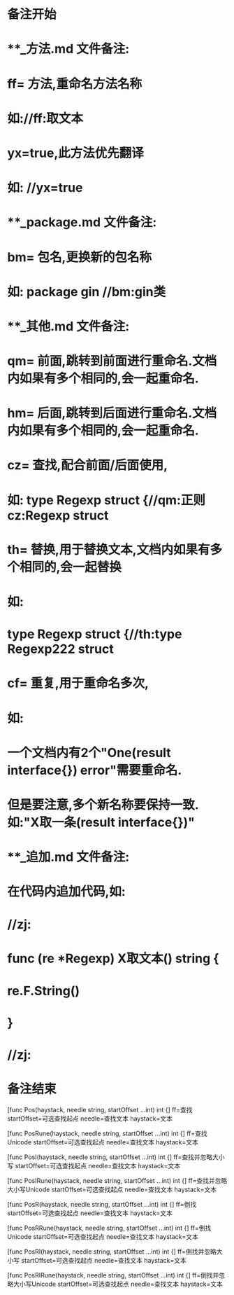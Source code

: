 # 备注开始
# **_方法.md 文件备注:
# ff= 方法,重命名方法名称
# 如://ff:取文本
#
# yx=true,此方法优先翻译
# 如: //yx=true


# **_package.md 文件备注:
# bm= 包名,更换新的包名称 
# 如: package gin //bm:gin类


# **_其他.md 文件备注:
# qm= 前面,跳转到前面进行重命名.文档内如果有多个相同的,会一起重命名.
# hm= 后面,跳转到后面进行重命名.文档内如果有多个相同的,会一起重命名.
# cz= 查找,配合前面/后面使用,
# 如: type Regexp struct {//qm:正则 cz:Regexp struct
#
# th= 替换,用于替换文本,文档内如果有多个相同的,会一起替换
# 如:
# type Regexp struct {//th:type Regexp222 struct
#
# cf= 重复,用于重命名多次,
# 如: 
# 一个文档内有2个"One(result interface{}) error"需要重命名.
# 但是要注意,多个新名称要保持一致. 如:"X取一条(result interface{})"


# **_追加.md 文件备注:
# 在代码内追加代码,如:
# //zj:
# func (re *Regexp) X取文本() string { 
#    re.F.String()
# }
# //zj:
# 备注结束

[func Pos(haystack, needle string, startOffset ...int) int {]
ff=查找
startOffset=可选查找起点
needle=查找文本
haystack=文本

[func PosRune(haystack, needle string, startOffset ...int) int {]
ff=查找Unicode
startOffset=可选查找起点
needle=查找文本
haystack=文本

[func PosI(haystack, needle string, startOffset ...int) int {]
ff=查找并忽略大小写
startOffset=可选查找起点
needle=查找文本
haystack=文本

[func PosIRune(haystack, needle string, startOffset ...int) int {]
ff=查找并忽略大小写Unicode
startOffset=可选查找起点
needle=查找文本
haystack=文本

[func PosR(haystack, needle string, startOffset ...int) int {]
ff=倒找
startOffset=可选查找起点
needle=查找文本
haystack=文本

[func PosRRune(haystack, needle string, startOffset ...int) int {]
ff=倒找Unicode
startOffset=可选查找起点
needle=查找文本
haystack=文本

[func PosRI(haystack, needle string, startOffset ...int) int {]
ff=倒找并忽略大小写
startOffset=可选查找起点
needle=查找文本
haystack=文本

[func PosRIRune(haystack, needle string, startOffset ...int) int {]
ff=倒找并忽略大小写Unicode
startOffset=可选查找起点
needle=查找文本
haystack=文本
